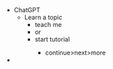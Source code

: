 - ChatGPT
  - Learn a topic
    - teach me <topic>
    - or
    - start <topic> tutorial
      - continue>next>more
- 